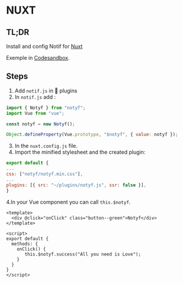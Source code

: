 # NUXT

## TL;DR

Install and config Notif for [Nuxt](https://nuxtjs.org/)

Exemple in [Codesandbox](https://codesandbox.io/s/nuxt-notyf-s0ugc).

## Steps


1. Add `notif.js` in 📁 plugins
2. In `notif.js` add :
```javascript
import { Notyf } from "notyf";
import Vue from "vue";

const notyf = new Notyf();

Object.defineProperty(Vue.prototype, "$notyf", { value: notyf });

```
3. In the `nuxt.config.js` file.
4. Import the minified stylesheet and the created plugin:

```javascript
export default {
...
css: ["notyf/notyf.min.css"],
...
plugins: [{ src: "~/plugins/notyf.js", ssr: false }],
}

```

4.In your Vue component you can call `this.$notyf`.

```
<template>
  <div @click="onClick" class="button--green">Notyf</div>
</template>

<script>
export default {
  methods: {
    onClick() {
       this.$notyf.success("All you need is Love");
    }
  }
}
</script>
```
